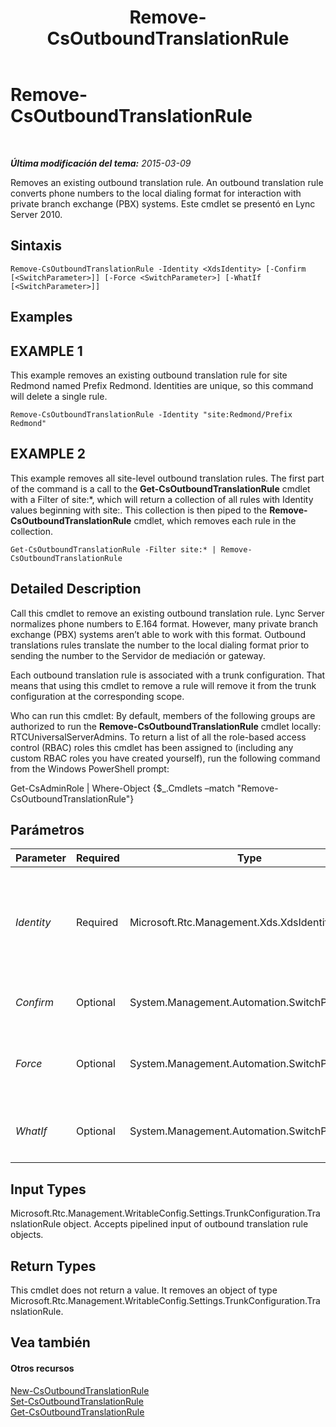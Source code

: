 ﻿---
title: Remove-CsOutboundTranslationRule
TOCTitle: Remove-CsOutboundTranslationRule
ms:assetid: 73e0bd0d-2458-464a-9e6e-1868143aadc8
ms:mtpsurl: https://technet.microsoft.com/es-es/library/Gg398556(v=OCS.15)
ms:contentKeyID: 48275686
ms.date: 01/07/2017
mtps_version: v=OCS.15
ms.translationtype: HT
---

# Remove-CsOutboundTranslationRule

 

_**Última modificación del tema:** 2015-03-09_

Removes an existing outbound translation rule. An outbound translation rule converts phone numbers to the local dialing format for interaction with private branch exchange (PBX) systems. Este cmdlet se presentó en Lync Server 2010.

## Sintaxis

    Remove-CsOutboundTranslationRule -Identity <XdsIdentity> [-Confirm [<SwitchParameter>]] [-Force <SwitchParameter>] [-WhatIf [<SwitchParameter>]]

## Examples

## EXAMPLE 1

This example removes an existing outbound translation rule for site Redmond named Prefix Redmond. Identities are unique, so this command will delete a single rule.

    Remove-CsOutboundTranslationRule -Identity "site:Redmond/Prefix Redmond"

## EXAMPLE 2

This example removes all site-level outbound translation rules. The first part of the command is a call to the **Get-CsOutboundTranslationRule** cmdlet with a Filter of site:\*, which will return a collection of all rules with Identity values beginning with site:. This collection is then piped to the **Remove-CsOutboundTranslationRule** cmdlet, which removes each rule in the collection.

    Get-CsOutboundTranslationRule -Filter site:* | Remove-CsOutboundTranslationRule

## Detailed Description

Call this cmdlet to remove an existing outbound translation rule. Lync Server normalizes phone numbers to E.164 format. However, many private branch exchange (PBX) systems aren’t able to work with this format. Outbound translations rules translate the number to the local dialing format prior to sending the number to the Servidor de mediación or gateway.

Each outbound translation rule is associated with a trunk configuration. That means that using this cmdlet to remove a rule will remove it from the trunk configuration at the corresponding scope.

Who can run this cmdlet: By default, members of the following groups are authorized to run the **Remove-CsOutboundTranslationRule** cmdlet locally: RTCUniversalServerAdmins. To return a list of all the role-based access control (RBAC) roles this cmdlet has been assigned to (including any custom RBAC roles you have created yourself), run the following command from the Windows PowerShell prompt:

Get-CsAdminRole | Where-Object {$\_.Cmdlets –match "Remove-CsOutboundTranslationRule"}

## Parámetros


<table>
<colgroup>
<col style="width: 25%" />
<col style="width: 25%" />
<col style="width: 25%" />
<col style="width: 25%" />
</colgroup>
<thead>
<tr class="header">
<th>Parameter</th>
<th>Required</th>
<th>Type</th>
<th>Description</th>
</tr>
</thead>
<tbody>
<tr class="odd">
<td><p><em>Identity</em></p></td>
<td><p>Required</p></td>
<td><p>Microsoft.Rtc.Management.Xds.XdsIdentity</p></td>
<td><p>The unique identifier of the outbound translation rule you want to remove. The Identity consists of the scope followed by a unique name within each scope. For example, site:Redmond/OutboundRule1.</p></td>
</tr>
<tr class="even">
<td><p><em>Confirm</em></p></td>
<td><p>Optional</p></td>
<td><p>System.Management.Automation.SwitchParameter</p></td>
<td><p>Se le pedirá confirmación antes de ejecutar el comando.</p></td>
</tr>
<tr class="odd">
<td><p><em>Force</em></p></td>
<td><p>Optional</p></td>
<td><p>System.Management.Automation.SwitchParameter</p></td>
<td><p>Suppresses any confirmation prompts that would otherwise be displayed before making changes.</p></td>
</tr>
<tr class="even">
<td><p><em>WhatIf</em></p></td>
<td><p>Optional</p></td>
<td><p>System.Management.Automation.SwitchParameter</p></td>
<td><p>Describe qué sucedería si se ejecutara el comando sin ejecutarlo realmente.</p></td>
</tr>
</tbody>
</table>


## Input Types

Microsoft.Rtc.Management.WritableConfig.Settings.TrunkConfiguration.TranslationRule object. Accepts pipelined input of outbound translation rule objects.

## Return Types

This cmdlet does not return a value. It removes an object of type Microsoft.Rtc.Management.WritableConfig.Settings.TrunkConfiguration.TranslationRule.

## Vea también

#### Otros recursos

[New-CsOutboundTranslationRule](new-csoutboundtranslationrule.md)  
[Set-CsOutboundTranslationRule](set-csoutboundtranslationrule.md)  
[Get-CsOutboundTranslationRule](get-csoutboundtranslationrule.md)

